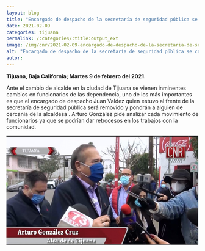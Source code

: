 ```yaml
---
layout: blog
title: "Encargado de despacho de la secretaría de seguridad pública se cambiara"
date: 2021-02-09
categories: tijuana
permalink: /:categories/:title:output_ext
image: /img/cnr/2021-02-09-encargado-de-despacho-de-la-secretaria-de-seguridad-publica-se-cambiara.jpg
alt: "Encargado de despacho de la secretaría de seguridad pública se cambiara"
autor:
---
```


**Tijuana, Baja California; Martes 9 de febrero del 2021.** 

Ante el cambio de alcalde en la ciudad de Tijuana se vienen inminentes cambios en funcionarios de las dependencia, uno de los más importantes es que el encargado de despacho Juan Valdez quien estuvo al frente de la secretaría de seguridad pública será removido y pondrán a alguien de cercanía de la alcaldesa . Arturo González  pide analizar cada movimiento de funcionarios ya que se podrían dar retrocesos en los trabajos con la comunidad.



<div id="carouselExampleSlidesOnly" class="carousel slide" data-ride="carousel">
  <div class="carousel-inner">
    <div class="carousel-item active">
       <img class="d-block w-100" src="/img/cnr/2021-02-09-encargado-de-despacho-de-la-secretaria-de-seguridad-publica-se-cambiara.jpg" loading="lazy"  alt="Encargado de despacho de la secretaría de seguridad pública se cambiara">
    </div>
  </div>
</div>